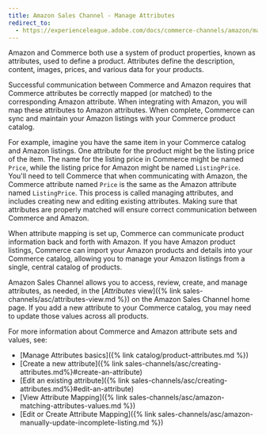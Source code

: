 ```yaml
---
title: Amazon Sales Channel - Manage Attributes
redirect_to:
  - https://experienceleague.adobe.com/docs/commerce-channels/amazon/manage/attributes/managing-attributes.html
---
```


Amazon and Commerce both use a system of product properties, known as attributes, used to define a product. Attributes define the description, content, images, prices, and various data for your products.

Successful communication between Commerce and Amazon requires that Commerce attributes be correctly mapped (or matched) to the corresponding Amazon attribute. When integrating with Amazon, you will map these attributes to Amazon attributes. When complete, Commerce can sync and maintain your Amazon listings with your Commerce product catalog.

For example, imagine you have the same item in your Commerce catalog and Amazon listings. One attribute for the product might be the listing price of the item. The name for the listing price in Commerce might be named `Price`, while the listing price for Amazon might be named `ListingPrice`. You'll need to tell Commerce that when communicating with Amazon, the Commerce attribute named `Price` is the same as the Amazon attribute named `ListingPrice`. This process is called managing attributes, and includes creating new and editing existing attributes. Making sure that attributes are properly matched will ensure correct communication between Commerce and Amazon.

When attribute mapping is set up, Commerce can communicate product information back and forth with Amazon. If you have Amazon product listings, Commerce can import your Amazon products and details into your Commerce catalog, allowing you to manage your Amazon listings from a single, central catalog of products.

Amazon Sales Channel allows you to access, review, create, and manage attributes, as needed, in the [_Attributes_ view]({% link sales-channels/asc/attributes-view.md %}) on the Amazon Sales Channel home page. If you add a new attribute to your Commerce catalog, you may need to update those values across all products.

For more information about Commerce and Amazon attribute sets and values, see:

- [Manage Attributes basics]({% link catalog/product-attributes.md %})
- [Create a new attribute]({% link sales-channels/asc/creating-attributes.md%}#create-an-attribute)
- [Edit an existing attribute]({% link sales-channels/asc/creating-attributes.md%}#edit-an-attribute)
- [View Attribute Mapping]({% link sales-channels/asc/amazon-matching-attributes-values.md %})
- [Edit or Create Attribute Mapping]({% link sales-channels/asc/amazon-manually-update-incomplete-listing.md %})
